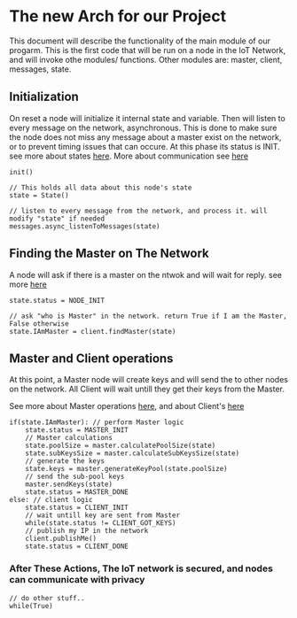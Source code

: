 # The new Arch for our Project
This document will describe the functionality of the main module of our progarm. This is the first code that will be run on a node in the IoT Network, and will invoke othe modules/ functions.
Other modules are: master, client, messages, state.

## Initialization
On reset a node will initialize it internal state and variable.
Then will listen to every message on the network, asynchronous. This is done to make sure the node does not miss any message about a master exist on the network, or to prevent timing issues that can occure.
At this phase its status is INIT. see more about states [here](https://github.com/reutnagar/distributed-RSA-for-IoT/blob/master/Docs/State_Arch.md). More about communication see [here](https://github.com/reutnagar/distributed-RSA-for-IoT/blob/master/Docs/Communication_Arch.md)
```
init()

// This holds all data about this node's state
state = State()

// listen to every message from the network, and process it. will modify "state" if needed
messages.async_listenToMessages(state)
```

## Finding the Master on The Network
A node will ask if there is a master on the ntwok and will wait for reply. see more [here](https://github.com/reutnagar/distributed-RSA-for-IoT/blob/master/Docs/Client_Arch.md)
```
state.status = NODE_INIT

// ask "who is Master" in the network. return True if I am the Master, False otherwise
state.IAmMaster = client.findMaster(state)
```
## Master and Client operations
At this point, a Master node will create keys and will send the to other nodes on the network. All Client will wait untill they get their keys from the Master.

See more about Master operations [here](https://github.com/reutnagar/distributed-RSA-for-IoT/blob/master/Docs/Master_Arch.md), and about Client's [here](https://github.com/reutnagar/distributed-RSA-for-IoT/blob/master/Docs/Client_Arch.md)
```
if(state.IAmMaster): // perform Master logic
	state.status = MASTER_INIT
	// Master calculations
	state.poolSize = master.calculatePoolSize(state)
	state.subKeysSize = master.calculateSubKeysSize(state)
	// generate the keys
	state.keys = master.generateKeyPool(state.poolSize)
	// send the sub-pool keys
	master.sendKeys(state)
	state.status = MASTER_DONE	
else: // client logic
	state.status = CLIENT_INIT
	// wait untill key are sent from Master
	while(state.status != CLIENT_GOT_KEYS)
	// publish my IP in the network
	client.publishMe()
	state.status = CLIENT_DONE	
```
### After These Actions, The IoT network is secured, and nodes can communicate with privacy 
```
// do other stuff..
while(True)	
```
